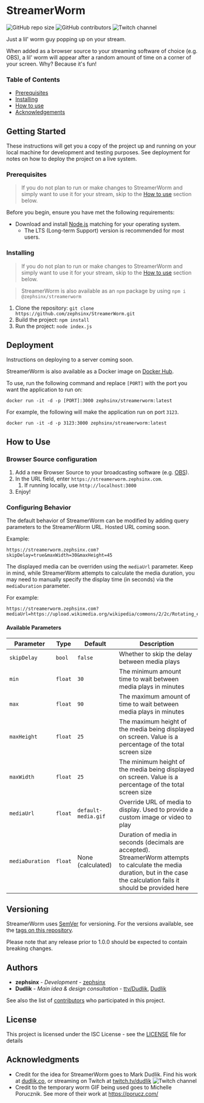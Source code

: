 # StreamerWorm

![GitHub repo size](https://img.shields.io/github/repo-size/zephsinx/StreamerWorm)
![GitHub contributors](https://img.shields.io/github/contributors/zephsinx/StreamerWorm)
![Twitch channel](https://img.shields.io/twitch/status/zephsinx?style=social)

Just a lil' worm guy popping up on your stream.

When added as a browser source to your streaming software of choice (e.g. OBS), a lil' worm will appear after a random amount of time on a corner of your screen. Why? Because it's fun!

### Table of Contents
- [Prerequisites](#prerequisites)
- [Installing](#installing)
- [How to use](#how-to-use)
- [Acknowledgements](#acknowledgments)

## Getting Started

These instructions will get you a copy of the project up and running on your local machine for development and testing purposes. See deployment for notes on how to deploy the project on a live system.

### Prerequisites

> If you do not plan to run or make changes to StreamerWorm and simply want to use it for your stream, skip to the [How to use](#how-to-use) section below.

Before you begin, ensure you have met the following requirements:
- Download and install [Node.js](https://nodejs.org/en/download/) matching for your operating system.
   - The LTS (Long-term Support) version is recommended for most users.

### Installing

> If you do not plan to run or make changes to StreamerWorm and simply want to use it for your stream, skip to the [How to use](#how-to-use) section below.

> StreamerWorm is also available as an `npm` package by using `npm i @zephsinx/streamerworm`

1. Clone the repository: `git clone https://github.com/zephsinx/StreamerWorm.git`
2. Build the project: `npm install`
3. Run the project: `node index.js`

## Deployment

Instructions on deploying to a server coming soon.

StreamerWorm is also available as a Docker image on [Docker Hub](https://hub.docker.com/repository/docker/zephsinx/streamerworm).

To use, run the following command and replace `[PORT]` with the port you want the application to run on:

```shell
docker run -it -d -p [PORT]:3000 zephsinx/streamerworm:latest
```

For example, the following will make the application run on port `3123`.

```shell
docker run -it -d -p 3123:3000 zephsinx/streamerworm:latest
```

## How to Use

### Browser Source configuration

1. Add a new Browser Source to your broadcasting software (e.g. [OBS](https://obsproject.com/kb/browser-source)).
2. In the URL field, enter `https://streamerworm.zephsinx.com`.
   1. If running locally, use `http://localhost:3000`
3. Enjoy!

### Configuring Behavior

The default behavior of StreamerWorm can be modified by adding query parameters to the StreamerWorm URL. Hosted URL coming soon.

Example:
```
https://streamerworm.zephsinx.com?skipDelay=true&maxWidth=30&maxHeight=45
```

The displayed media can be overriden using the `mediaUrl` parameter. Keep in mind, while StreamerWorm attempts to calculate the media duration, you may need to manually specify the display time (in seconds) via the `mediaDuration` parameter.

For example:
```
https://streamerworm.zephsinx.com?mediaUrl=https://upload.wikimedia.org/wikipedia/commons/2/2c/Rotating_earth_%28large%29.gif&mediaDuration=2.75
```

#### Available Parameters

| Parameter       | Type    | Default             | Description                                                                                                                                                                   |
|-----------------|---------|---------------------|-------------------------------------------------------------------------------------------------------------------------------------------------------------------------------|
| `skipDelay`     | `bool`  | `false`             | Whether to skip the delay between media plays                                                                                                                                 |
| `min`           | `float` | `30`                | The minimum amount time to wait between media plays in minutes                                                                                                                |
| `max`           | `float` | `90`                | The maximum amount of time to wait between media plays in minutes                                                                                                             |
| `maxHeight`     | `float` | `25`                | The maximum height of the media being displayed on screen. Value is a percentage of the total screen size                                                                     |
| `maxWidth`      | `float` | `25`                | The minimum height of the media being displayed on screen. Value is a percentage of the total screen size                                                                     |
| `mediaUrl`      | `float` | `default-media.gif` | Override URL of media to display. Used to provide a custom image or video to play                                                                                             |
| `mediaDuration` | `float` | None (calculated)   | Duration of media in seconds (decimals are accepted). StreamerWorm attempts to calculate the media duration, but in the case the calculation fails it should be provided here |

## Versioning

StreamerWorm uses [SemVer](http://semver.org/) for versioning. For the versions available, see the [tags on this repository](https://github.com/your/project/tags).

Please note that any release prior to 1.0.0 should be expected to contain breaking changes.

## Authors

* **zephsinx** - *Development* - [zephsinx](https://github.com/zephsinx)
* **Dudlik** - *Main idea & design consultation* - [ttv/Dudlik](https://twitch.tv/dudlik), [Dudlik](https://dudlik.co)

See also the list of [contributors](https://github.com/your/project/contributors) who participated in this project.

## License

This project is licensed under the ISC License - see the [LICENSE](LICENSE) file for details

## Acknowledgments

* Credit for the idea for StreamerWorm goes to Mark Dudlik. Find his work at [dudlik.co](https://dudlik.co), or streaming on Twitch at [twitch.tv/dudlik](https://twitch.tv/dudlik) ![Twitch channel](https://img.shields.io/twitch/status/dudlik?style=social)
* Credit to the temporary worm GIF being used goes to Michelle Porucznik. See more of their work at https://porucz.com/